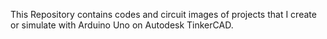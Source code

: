 This Repository contains codes and circuit images of projects that I create or simulate with Arduino Uno on Autodesk TinkerCAD.
